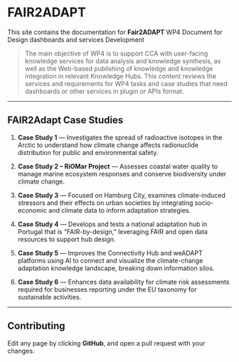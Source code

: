# FAIR2ADAPT

This site contains the documentation for **Fair2ADAPT** WP4 Document for Design dashboards and services Development 

> The main objective of WP4 is to support CCA with user-facing knowledge services for data analysis and knowledge synthesis, as well as the Web-based publishing of knowledge and knowledge integration in relevant Knowledge Hubs. This content reviews the services and requirements for WP4 tasks and case studies that need dashboards or other services in plugin or APIs format.

---

## FAIR2Adapt Case Studies

1. **Case Study 1** — Investigates the spread of radioactive isotopes in the Arctic to understand how climate change affects radionuclide distribution for public and environmental safety.

2. **Case Study 2 – RiOMar Project** — Assesses coastal water quality to manage marine ecosystem responses and conserve biodiversity under climate change.

3. **Case Study 3** — Focused on Hamburg City, examines climate-induced stressors and their effects on urban societies by integrating socio-economic and climate data to inform adaptation strategies.

4. **Case Study 4** — Develops and tests a national adaptation hub in Portugal that is “FAIR-by-design,” leveraging FAIR and open data resources to support hub design.

5. **Case Study 5** — Improves the Connectivity Hub and weADAPT platforms using AI to connect and visualize the climate-change adaptation knowledge landscape, breaking down information silos.
6. **Case Study 6** — Enhances data availability for climate risk assessments required for businesses reporting under the EU taxonomy for sustainable activities.
---
## Contributing
Edit any page by clicking **GitHub**, and open a pull request with your changes. 


